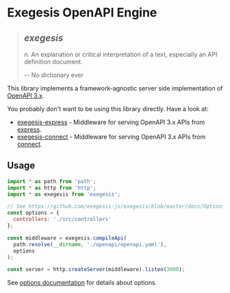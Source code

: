 # Exegesis OpenAPI Engine

> ## *exegesis*
>
> *n.* An explanation or critical interpretation of a text, especially an
> API definition document.
>
> -- No dictionary ever

This library implements a framework-agnostic server side implementation of
[OpenAPI 3.x](https://github.com/OAI/OpenAPI-Specification/blob/master/versions/3.0.1.md#requestBodyObject).

You probably don't want to be using this library directly.  Have a look at:

* [exegesis-express](https://github.com/exegesis-js/exegesis-express) - Middleware
  for serving OpenAPI 3.x APIs from [express](https://expressjs.com/).
* [exegesis-connect](https://github.com/exegesis-js/exegesis-express) - Middleware
  for serving OpenAPI 3.x APIs from [connect](https://github.com/senchalabs/connect).

## Usage

```js
import * as path from 'path';
import * as http from 'http';
import * as exegesis from 'exegesis';

// See https://github.com/exegesis-js/exegesis/blob/master/docs/Options.md
const options = {
  controllers: './src/controllers'
};

const middleware = exegesis.compileApi(
  path.resolve(__dirname, './openapi/openapi.yaml'),
  options
);

const server = http.createServer(middleware).listen(3000);
```

See [options documentation](https://github.com/exegesis-js/exegesis/blob/master/docs/Options.md) for details about options.